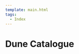 ```yaml
---
template: main.html
tags:
  - Index
---
```


# Dune Catalogue

<!-- material/tags { scope: true } -->